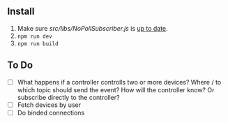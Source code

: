 ## Install

1. Make sure _src/libs/NoPollSubscriber.js_ is [up to date](https://github.com/roy-mdr/es-web-notify/blob/main/client/NoPollSubscriber.js).
2. `npm run dev`
3. `npm run build`

## To Do

- [ ] What happens if a controller controlls two or more devices? Where / to which topic should send the event? How will the controller know? Or subscribe directly to the controller?
- [ ] Fetch devices by user
- [ ] Do binded connections
